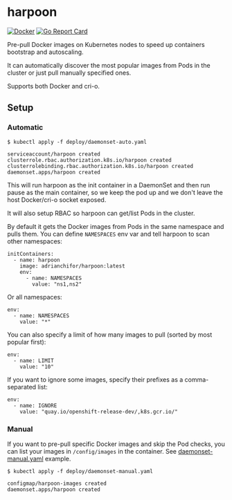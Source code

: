# harpoon

[![Docker](https://github.com/adrianchifor/harpoon/workflows/Publish%20Docker/badge.svg)](https://github.com/adrianchifor/harpoon/actions?query=workflow%3A%22Publish+Docker%22) [![Go Report Card](https://goreportcard.com/badge/github.com/adrianchifor/harpoon)](https://goreportcard.com/report/github.com/adrianchifor/harpoon)

Pre-pull Docker images on Kubernetes nodes to speed up containers bootstrap and autoscaling.

It can automatically discover the most popular images from Pods in the cluster or just pull manually specified ones.

Supports both Docker and cri-o.

## Setup

### Automatic

```
$ kubectl apply -f deploy/daemonset-auto.yaml

serviceaccount/harpoon created
clusterrole.rbac.authorization.k8s.io/harpoon created
clusterrolebinding.rbac.authorization.k8s.io/harpoon created
daemonset.apps/harpoon created
```

This will run harpoon as the init container in a DaemonSet and then run pause as the main container, so we keep the pod up and we don't leave the host Docker/cri-o socket exposed.

It will also setup RBAC so harpoon can get/list Pods in the cluster.

By default it gets the Docker images from Pods in the same namespace and pulls them. You can define `NAMESPACES` env var and tell harpoon to scan other namespaces:

```
initContainers:
  - name: harpoon
    image: adrianchifor/harpoon:latest
    env:
      - name: NAMESPACES
        value: "ns1,ns2"
```

Or all namespaces:

```
env:
  - name: NAMESPACES
    value: "*"
```

You can also specify a limit of how many images to pull (sorted by most popular first):

```
env:
  - name: LIMIT
    value: "10"
```

If you want to ignore some images, specify their prefixes as a comma-separated list:

```
env:
  - name: IGNORE
    value: "quay.io/openshift-release-dev/,k8s.gcr.io/"
```



### Manual

If you want to pre-pull specific Docker images and skip the Pod checks, you can list your images in `/config/images` in the container. See [daemonset-manual.yaml](./deploy/daemonset-manual.yaml) example.

```
$ kubectl apply -f deploy/daemonset-manual.yaml

configmap/harpoon-images created
daemonset.apps/harpoon created
```
